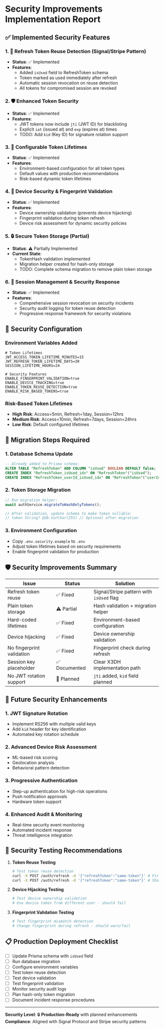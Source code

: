 # Security Improvements Implementation Report

## ✅ Implemented Security Features

### 1. 🔐 Refresh Token Reuse Detection (Signal/Stripe Pattern)
- **Status**: ✅ Implemented
- **Features**:
  - Added `isUsed` field to RefreshToken schema
  - Token marked as used immediately after refresh
  - Automatic session revocation on reuse detection
  - All tokens for compromised session are revoked

### 2. 🛡️ Enhanced Token Security
- **Status**: ✅ Implemented  
- **Features**:
  - JWT tokens now include `jti` (JWT ID) for blacklisting
  - Explicit `iat` (issued at) and `exp` (expires at) times
  - TODO: Add `kid` (Key ID) for signature rotation support

### 3. 🔧 Configurable Token Lifetimes
- **Status**: ✅ Implemented
- **Features**:
  - Environment-based configuration for all token types
  - Default values with production recommendations
  - Risk-based dynamic token lifetimes

### 4. 🚨 Device Security & Fingerprint Validation
- **Status**: ✅ Implemented
- **Features**:
  - Device ownership validation (prevents device hijacking)
  - Fingerprint validation during token refresh
  - Device risk assessment for dynamic security policies

### 5. 🔒 Secure Token Storage (Partial)
- **Status**: ⚠️ Partially Implemented
- **Current State**:
  - TokenHash validation implemented
  - Migration helper created for hash-only storage
  - TODO: Complete schema migration to remove plain token storage

### 6. 🎯 Session Management & Security Response
- **Status**: ✅ Implemented
- **Features**:
  - Comprehensive session revocation on security incidents
  - Security audit logging for token reuse detection
  - Progressive response framework for security violations

## 🔧 Security Configuration

### Environment Variables Added
```env
# Token Lifetimes
JWT_ACCESS_TOKEN_LIFETIME_MINUTES=15
JWT_REFRESH_TOKEN_LIFETIME_DAYS=30
SESSION_LIFETIME_HOURS=24

# Security Features
ENABLE_FINGERPRINT_VALIDATION=true
ENABLE_DEVICE_TRACKING=true
ENABLE_TOKEN_REUSE_DETECTION=true
ENABLE_RISK_BASED_TOKENS=true
```

### Risk-Based Token Lifetimes
- **High Risk**: Access=5min, Refresh=1day, Session=12hrs
- **Medium Risk**: Access=10min, Refresh=7days, Session=24hrs  
- **Low Risk**: Default configured lifetimes

## 🚀 Migration Steps Required

### 1. Database Schema Update
```sql
-- Already added to Prisma schema:
ALTER TABLE "RefreshToken" ADD COLUMN "isUsed" BOOLEAN DEFAULT false;
CREATE INDEX "RefreshToken_isUsed_idx" ON "RefreshToken"("isUsed");
CREATE INDEX "RefreshToken_userId_isUsed_idx" ON "RefreshToken"("userId", "isUsed");
```

### 2. Token Storage Migration
```typescript
// Run migration helper:
await authService.migrateToHashOnlyTokens();

// After validation, update schema to make token nullable:
// token String? @db.VarChar(255) // Optional after migration
```

### 3. Environment Configuration
- Copy `.env.security.example` to `.env`
- Adjust token lifetimes based on security requirements
- Enable fingerprint validation for production

## 🛡️ Security Improvements Summary

| Issue | Status | Solution |
|-------|--------|----------|
| Refresh token reuse | ✅ Fixed | Signal/Stripe pattern with `isUsed` flag |
| Plain token storage | ⚠️ Partial | Hash validation + migration helper |
| Hard-coded lifetimes | ✅ Fixed | Environment-based configuration |
| Device hijacking | ✅ Fixed | Device ownership validation |
| No fingerprint validation | ✅ Fixed | Fingerprint check during refresh |
| Session key placeholder | ✅ Documented | Clear X3DH implementation path |
| No JWT rotation support | 🔄 Planned | `jti` added, `kid` field planned |

## 🔮 Future Security Enhancements

### 1. JWT Signature Rotation
- Implement RS256 with multiple valid keys
- Add `kid` header for key identification
- Automated key rotation schedule

### 2. Advanced Device Risk Assessment
- ML-based risk scoring
- Geolocation analysis
- Behavioral pattern detection

### 3. Progressive Authentication
- Step-up authentication for high-risk operations
- Push notification approvals
- Hardware token support

### 4. Enhanced Audit & Monitoring
- Real-time security event monitoring
- Automated incident response
- Threat intelligence integration

## 🚦 Security Testing Recommendations

1. **Token Reuse Testing**
   ```bash
   # Test token reuse detection
   curl -X POST /auth/refresh -d '{"refreshToken":"same-token"}' # First call
   curl -X POST /auth/refresh -d '{"refreshToken":"same-token"}' # Should fail
   ```

2. **Device Hijacking Testing**
   ```bash
   # Test device ownership validation
   # Use device token from different user - should fail
   ```

3. **Fingerprint Validation Testing**
   ```bash
   # Test fingerprint mismatch detection
   # Change fingerprint during refresh - should warn/fail
   ```

## 📋 Production Deployment Checklist

- [ ] Update Prisma schema with `isUsed` field
- [ ] Run database migration
- [ ] Configure environment variables
- [ ] Test token reuse detection
- [ ] Test device validation
- [ ] Test fingerprint validation  
- [ ] Monitor security audit logs
- [ ] Plan hash-only token migration
- [ ] Document incident response procedures

---

**Security Level**: 🔒 **Production-Ready** with planned enhancements
**Compliance**: Aligned with Signal Protocol and Stripe security patterns
